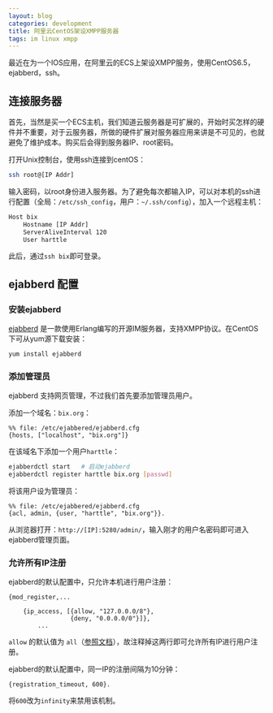 ```yaml
---
layout: blog
categories: development
title: 阿里云CentOS架设XMPP服务器
tags: im linux xmpp
---
```


最近在为一个IOS应用，在阿里云的ECS上架设XMPP服务，使用CentOS6.5，ejabberd，ssh。

## 连接服务器

首先，当然是买一个ECS主机，我们知道云服务器是可扩展的，开始时买怎样的硬件并不重要，对于云服务器，所做的硬件扩展对服务器应用来讲是不可见的，也就避免了维护成本。购买后会得到服务器IP、root密码。

打开Unix控制台，使用ssh连接到centOS：

```bash
ssh root@[IP Addr]
```

输入密码，以root身份进入服务器。为了避免每次都输入IP，可以对本机的ssh进行配置（全局：`/etc/ssh_config`，用户：`~/.ssh/config`），加入一个远程主机：

```bash
Host bix
    Hostname [IP Addr]
    ServerAliveInterval 120
    User harttle
```

此后，通过`ssh bix`即可登录。

## ejabberd 配置

### 安装ejabberd

[ejabberd](http://www.process-one.net/en/ejabberd) 是一款使用Erlang编写的开源IM服务器，支持XMPP协议。在CentOS下可从yum源下载安装：

```bash
yum install ejabberd
```

### 添加管理员

ejabberd 支持网页管理，不过我们首先要添加管理员用户。

添加一个域名：`bix.org`：

```
%% file: /etc/ejabbered/ejabberd.cfg
{hosts, ["localhost", "bix.org"]}
```

在该域名下添加一个用户`harttle`：

```bash
ejabberdctl start   # 启动ejabberd
ejabberdctl register harttle bix.org [passwd]
```

将该用户设为管理员：

```
%% file: /etc/ejabbered/ejabberd.cfg
{acl, admin, {user, "harttle", "bix.org"}}.
```

从浏览器打开：`http://[IP]:5280/admin/`，输入刚才的用户名密码即可进入ejabberd管理页面。


### 允许所有IP注册

ejabberd的默认配置中，只允许本机进行用户注册：

```
{mod_register,...

    {ip_access, [{allow, "127.0.0.0/8"},
                 {deny, "0.0.0.0/0"}]},
        ...
```

`allow` 的默认值为 `all`（[参照文档](http://www.process-one.net/docs/ejabberd/guide_en.html#modregister)），故注释掉这两行即可允许所有IP进行用户注册。

ejabberd的默认配置中，同一IP的注册间隔为10分钟：

```
{registration_timeout, 600}.
```

将`600`改为`infinity`来禁用该机制。
